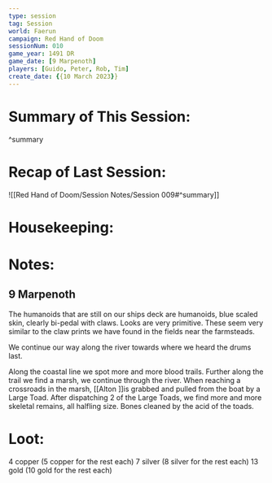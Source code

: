 ```yaml
---
type: session
tag: Session
world: Faerun
campaign: Red Hand of Doom
sessionNum: 010
game_year: 1491 DR
game_date: [9 Marpenoth]
players: [Guido, Peter, Rob, Tim]
create_date: {{10 March 2023}}
---
```




# Summary of This Session:

^summary

# Recap of Last Session:
![[Red Hand of Doom/Session Notes/Session 009#^summary]]

# Housekeeping:

# Notes:
## 9 Marpenoth
The humanoids that are still on our ships deck are humanoids, blue scaled skin, clearly bi-pedal with claws. Looks are very primitive. These seem very similar to the claw prints we have found in the fields near the farmsteads.

We continue our way along the river towards where we heard the drums last.

Along the coastal line we spot more and more blood trails.
Further along the trail we find a marsh, we continue through the river.
When reaching a crossroads in the marsh, [[Alton ]]is grabbed and pulled from the boat by a Large Toad.
After dispatching 2 of the Large Toads, we find more and more skeletal remains, all halfling size. Bones cleaned by the acid of the toads.
# Loot:
4 copper (5 copper for the rest each)
7 silver (8 silver for the rest each)
13 gold (10 gold for the rest each)
